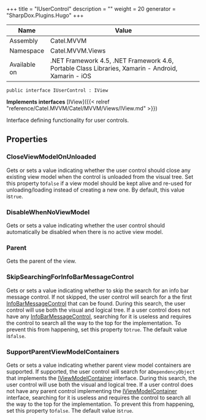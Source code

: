 

+++
title = "IUserControl" 
description = ""
weight = 20
generator = "SharpDox.Plugins.Hugo"
+++

Name|Value
---|---
Assembly|Catel.MVVM
Namespace|Catel.MVVM.Views
Available on|.NET Framework 4.5, .NET Framework 4.6, Portable Class Libraries, Xamarin - Android, Xamarin - iOS

```
public interface IUserControl : IView
```

**Implements interfaces**
[IView]({{< relref "reference/Catel.MVVM/Catel/MVVM/Views/IView.md" >}})

Interface defining functionality for user controls.

## Properties

### CloseViewModelOnUnloaded

Gets or sets a value indicating whether the user control should close any existing view model when the control is unloaded from the visual tree. Set this property to`false` if a view model should be kept alive and re-used for unloading/loading instead of creating a new one. By default, this value is`true`.

### DisableWhenNoViewModel

Gets or sets a value indicating whether the user control should automatically be disabled when there is no active view model.

### Parent

Gets the parent of the view.

### SkipSearchingForInfoBarMessageControl

Gets or sets a value indicating whether to skip the search for an info bar message control. If not skipped, the user control will search for a the first [InfoBarMessageControl](#) that can be found. During this search, the user control will use both the visual and logical tree. If a user control does not have any [InfoBarMessageControl](#), searching for it is useless and requires the control to search all the way to the top for the implementation. To prevent this from happening, set this property to`true`. The default value is`false`.

### SupportParentViewModelContainers

Gets or sets a value indicating whether parent view model containers are supported. If supported, the user control will search for a`DependencyObject` that implements the [IViewModelContainer](#) interface. During this search, the user control will use both the visual and logical tree. If a user control does not have any parent control implementing the [IViewModelContainer](#) interface, searching for it is useless and requires the control to search all the way to the top for the implementation. To prevent this from happening, set this property to`false`. The default value is`true`.

